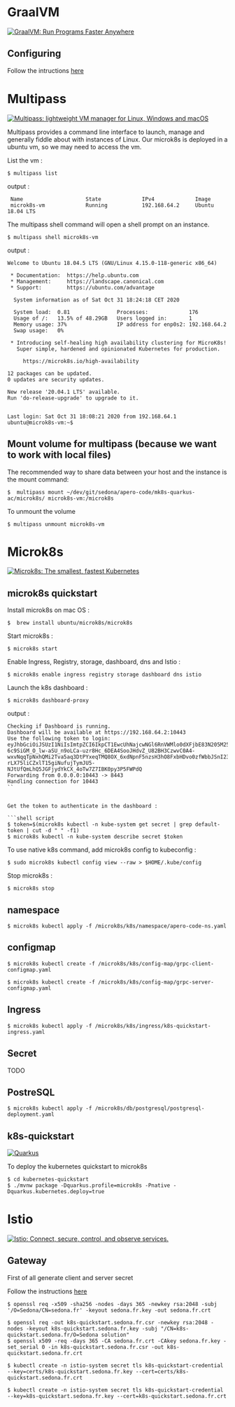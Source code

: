 # GraalVM

[![GraalVM: Run Programs Faster Anywhere ](https://www.graalvm.org/resources/img/graalvm.png)](https://www.graalvm.org/)

## Configuring

Follow the intructions [here](https://quarkus.io/guides/building-native-image#configuring-graalvm)

# Multipass

[![Multipass: lightweight VM manager for Linux, Windows and macOS ](https://assets.ubuntu.com/v1/c87ec87a-Multipass-header-option_crop.png)](https://multipass.run/)

Multipass provides a command line interface to launch, manage and generally fiddle about with instances of Linux.
Our microk8s is deployed in a ubuntu vm, so we may need to access the vm.

List the vm : 

```shell script
$ multipass list
```

output :
 
```shell script
 Name                    State             IPv4             Image
 microk8s-vm             Running           192.168.64.2     Ubuntu 18.04 LTS
```

The multipass shell command will open a shell prompt on an instance.

```shell script
$ multipass shell microk8s-vm
```

output : 

```shell script
Welcome to Ubuntu 18.04.5 LTS (GNU/Linux 4.15.0-118-generic x86_64)

 * Documentation:  https://help.ubuntu.com
 * Management:     https://landscape.canonical.com
 * Support:        https://ubuntu.com/advantage

  System information as of Sat Oct 31 18:24:18 CET 2020

  System load:  0.81               Processes:             176
  Usage of /:   13.5% of 48.29GB   Users logged in:       1
  Memory usage: 37%                IP address for enp0s2: 192.168.64.2
  Swap usage:   0%

 * Introducing self-healing high availability clustering for MicroK8s!
   Super simple, hardened and opinionated Kubernetes for production.

     https://microk8s.io/high-availability

12 packages can be updated.
0 updates are security updates.

New release '20.04.1 LTS' available.
Run 'do-release-upgrade' to upgrade to it.


Last login: Sat Oct 31 18:08:21 2020 from 192.168.64.1
ubuntu@microk8s-vm:~$ 
```

## Mount volume for multipass (because we want to work with local files)

The recommended way to share data between your host and the instance is the mount command:

```shell script
$  multipass mount ~/dev/git/sedona/apero-code/mk8s-quarkus-ac/microk8s/ microk8s-vm:/microk8s
```

To unmount the volume

```shell script
$ multipass unmount microk8s-vm
```

# Microk8s

[![Microk8s: The smallest, fastest Kubernetes](https://repository-images.githubusercontent.com/132732601/e3882d80-e367-11e9-8177-a6d5ec3eaff3)](https://microk8s.io/)

## microk8s quickstart

Install microk8s on mac OS : 

```shell script
$  brew install ubuntu/microk8s/microk8s
```

Start microk8s : 

```shell script
$ microk8s start
```

Enable Ingress, Registry, storage, dashboard, dns and Istio :

```shell script
$ microk8s enable ingress registry storage dashboard dns istio
```

Launch the k8s dashboard : 

```shell script
$ microk8s dashboard-proxy
```

output : 

```shell script
Checking if Dashboard is running.
Dashboard will be available at https://192.168.64.2:10443
Use the following token to login:
eyJhbGciOiJSUzI1NiIsImtpZCI6IkpCT1EwcUhNajcwNGl6RnVWMlo0dXFjbE83N205M25tR2k0dUpKcG5CcVEifQ.eyJpc3MiOiJrdWJlcm5ldGVzL3NlcnZpY2VhY2NvdW50Iiwia3ViZXJuZXRlcy5pby9zZXJ2aWNlYWNjb3VudC9uYW1lc3BhY2UiOiJrdWJlLXN5c3RlbSIsImt1YmVybmV0ZXMuaW8vc2VydmljZWFjY291bnQvc2VjcmV0Lm5hbWUiOiJkZWZhdWx0LXRva2VuLXh3dGI5Iiwia3ViZXJuZXRlcy5pby9zZXJ2aWNlYWNjb3VudC9zZXJ2aWNlLWFjY291bnQubmFtZSI6ImRlZmF1bHQiLCJrdWJlcm5ldGVzLmlvL3NlcnZpY2VhY2NvdW50L3NlcnZpY2UtYWNjb3VudC51aWQiOiJkYmRkYzFjMS1kNzgzLTQzZGUtYmNjZi1iYjk0MjlkNGU0YzciLCJzdWIiOiJzeXN0ZW06c2VydmljZWFjY291bnQ6a3ViZS1zeXN0ZW06ZGVmYXVsdCJ9.mwVXowyf3k_UMQ7dol5YqoM5UeYoulBZHISa1t_in2HEXah0Ul4YWWxeMP_CjISi1TGVutURKM4p13PG88fv42-6c9SiGM_O_lw-aSU_n9oLCa-uzr8Hc_6DEA4SooJHdvZ_U82BH3CzwvC0A4-wxvNqqTpNxhQMi2Tva5aq3DtPYxeqTMQ8OX_6xdNpnF5nzsH3hO8FxbHDvo0zfWbbJSnI23rQgHzL_mUBFN_rFLu5C1nQ9EFZ5BHa4XpavlMwscIrZboKIR1zlz-rLX75liCZxlT15giNufujTymJU5-NJtUfQmLhQ5JGFjydYkCX_4oTw7Z7IBK0py3P5FWPdQ
Forwarding from 0.0.0.0:10443 -> 8443
Handling connection for 10443
``


Get the token to authenticate in the dashboard : 

```shell script
$ token=$(microk8s kubectl -n kube-system get secret | grep default-token | cut -d " " -f1)
$ microk8s kubectl -n kube-system describe secret $token
```

To use native k8s command, add microk8s config to kubeconfig : 

```shell script
$ sudo microk8s kubectl config view --raw > $HOME/.kube/config
```

Stop microk8s : 

```shell script
$ microk8s stop
```

## namespace

```shell script
$ microk8s kubectl apply -f /microk8s/k8s/namespace/apero-code-ns.yaml
```

## configmap

```shell script
$ microk8s kubectl create -f /microk8s/k8s/config-map/grpc-client-configmap.yaml
```

```shell script
$ microk8s kubectl create -f /microk8s/k8s/config-map/grpc-server-configmap.yaml
```

## Ingress

```shell script
$ microk8s kubectl apply -f /microk8s/k8s/ingress/k8s-quickstart-ingress.yaml
```

## Secret

TODO

## PostreSQL

```shell script
$ microk8s kubectl apply -f /microk8s/db/postgresql/postgresql-deployment.yaml
```

## k8s-quickstart

[![Quarkus](https://design.jboss.org/quarkus/logo/final/PNG/quarkus_logo_horizontal_rgb_1280px_default.png)](https://quarkus.io/)

To deploy the kubernetes quickstart to microk8s

```shell script
$ cd kubernetes-quickstart
$ ./mvnw package -Dquarkus.profile=microk8s -Pnative -Dquarkus.kubernetes.deploy=true
```

# Istio

[![Istio: Connect, secure, control, and observe services. ](https://avatars2.githubusercontent.com/u/23534644?s=280&v=4)](https://istio.io/)

## Gateway

First of all generate client and server secret

Follow the instructions [here](https://istio.io/latest/docs/tasks/traffic-management/ingress/secure-ingress/)

```shell script
$ openssl req -x509 -sha256 -nodes -days 365 -newkey rsa:2048 -subj '/O=Sedona/CN=sedona.fr' -keyout sedona.fr.key -out sedona.fr.crt
```

```shell script
$ openssl req -out k8s-quickstart.sedona.fr.csr -newkey rsa:2048 -nodes -keyout k8s-quickstart.sedona.fr.key -subj "/CN=k8s-quickstart.sedona.fr/O=Sedona solution"
$ openssl x509 -req -days 365 -CA sedona.fr.crt -CAkey sedona.fr.key -set_serial 0 -in k8s-quickstart.sedona.fr.csr -out k8s-quickstart.sedona.fr.crt
```

```shell script
$ kubectl create -n istio-system secret tls k8s-quickstart-credential --key=certs/k8s-quickstart.sedona.fr.key --cert=certs/k8s-quickstart.sedona.fr.crt
```

```shell script
$ kubectl create -n istio-system secret tls k8s-quickstart-credential --key=k8s-quickstart.sedona.fr.key --cert=k8s-quickstart.sedona.fr.crt
```











